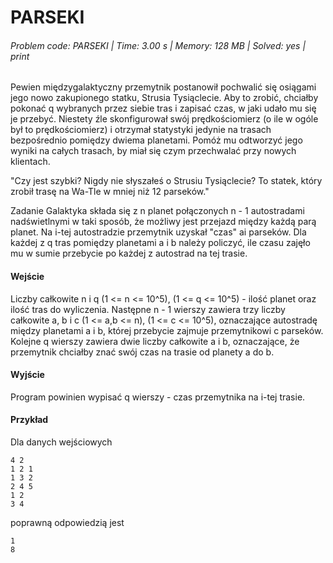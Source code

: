 # PARSEKI
###### Problem code: PARSEKI \| Time: 3.00 s \| Memory: 128 MB \| Solved: yes \| print

Pewien międzygalaktyczny przemytnik postanowił pochwalić się osiągami jego nowo zakupionego statku,
Strusia Tysiąclecie. Aby to zrobić, chciałby pokonać q wybranych przez siebie tras i zapisać czas, w jaki
udało mu się je przebyć. Niestety źle skonfigurował swój prędkościomierz (o ile w ogóle był to prędkościomierz)
i otrzymał statystyki jedynie na trasach bezpośrednio pomiędzy dwiema planetami. Pomóż mu odtworzyć jego
wyniki na całych trasach, by miał się czym przechwalać przy nowych klientach.

"Czy jest szybki? Nigdy nie słyszałeś o Strusiu Tysiąclecie? To statek, który zrobił trasę na Wa-Tle w mniej niż 12 parseków."

Zadanie
Galaktyka składa się z n planet połączonych n - 1 autostradami nadświetlnymi w taki sposób, że możliwy jest
przejazd między każdą parą planet. Na i-tej autostradzie przemytnik uzyskał "czas" ai parseków.
Dla każdej z q tras pomiędzy planetami a i b należy policzyć, ile czasu zajęło mu w sumie przebycie po każdej
z autostrad na tej trasie.

#### Wejście
Liczby całkowite n i q (1 <= n <= 10^5), (1 <= q <= 10^5) - ilość planet oraz ilość tras do wyliczenia.
Następne n - 1 wierszy zawiera trzy liczby całkowite a, b i c (1 <= a,b <= n), (1 <= c <= 10^5),
oznaczające autostradę między planetami a i b, której przebycie zajmuje przemytnikowi c parseków.
Kolejne q wierszy zawiera dwie liczby całkowite a i b, oznaczające, że przemytnik chciałby znać swój czas na trasie od planety a do b.

#### Wyjście
Program powinien wypisać q wierszy - czas przemytnika na i-tej trasie.

#### Przykład
Dla danych wejściowych

```
4 2
1 2 1
1 3 2
2 4 5
1 2
3 4
```
poprawną odpowiedzią jest
```
1
8
```
